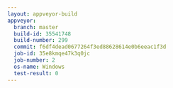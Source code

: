 ```yaml
---
layout: appveyor-build
appveyor:
  branch: master
  build-id: 35541748
  build-number: 299
  commit: f6df4dead0677264f3ed88628614e0b6eeac1f3d
  job-id: 35e8kmqe47k3q0jc
  job-number: 2
  os-name: Windows
  test-result: 0
---
```

